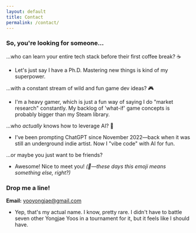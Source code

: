 ```yaml
---
layout: default
title: Contact
permalink: /contact/
---
```


### So, you're looking for someone...

...who can learn your entire tech stack before their first coffee break? ☕️
- Let's just say I have a Ph.D. Mastering new things is kind of my superpower.

...with a constant stream of wild and fun game dev ideas? 🎮
- I'm a heavy gamer, which is just a fun way of saying I do "market research" constantly. My backlog of 'what-if' game concepts is probably bigger than my Steam library.

...who *actually* knows how to leverage AI? 🧠
- I’ve been prompting ChatGPT since November 2022—back when it was still an underground indie artist. Now I "vibe code" with AI for fun.

...or maybe you just want to be friends?
- Awesome! Nice to meet you! *(🤗—these days this emoji means something else, right?)*

### Drop me a line!

**Email:** yooyongjae@gmail.com
- Yep, that's my actual name. I know, pretty rare. I didn't have to battle seven other Yongjae Yoos in a tournament for it, but it feels like I should have.
